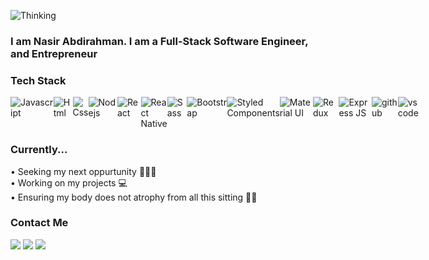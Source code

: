 
![Thinking](https://user-images.githubusercontent.com/73849492/132140519-f9b8dad4-3a49-4019-9ca7-5358cb3a07a3.png)



### I am Nasir Abdirahman. I am a Full-Stack Software Engineer, and Entrepreneur


### Tech Stack
<div style='display: flex; align-content: center'>
  <img src="https://img.shields.io/badge/-JavaScript-black?style=flat-square&logo=javascript" alt='Javascript'> 
  <img src="https://img.shields.io/badge/-HTML-black?style=flat-square&logo=html5" alt='Html'> 
  <img src="https://img.shields.io/badge/-CSS-black?style=flat-square&logo=css3" alt='Css'> 
  <img src="https://img.shields.io/badge/-Node.js-black?style=flat-square&logo=node.js" alt='Nodejs'> 
  <img src="https://img.shields.io/badge/-React-black?style=flat-square&logo=react" alt='React'> 
  <img src="https://img.shields.io/badge/React_Native-20232A?style=flat-square&logo=react&logoColor=61DAFB" alt='React Native'>
  <img src="https://img.shields.io/badge/-Sass-black?style=flat-square&logo=sass" alt='Sass'>
  <img src="https://img.shields.io/badge/Bootstrap-563D7C?style=flat-square&logo=bootstrap&logoColor=white" alt='Bootstrap'>  
  <img src="https://img.shields.io/badge/styled--components-DB7093?style=flat-squaree&logo=styled-components&logoColor=white" alt='Styled Components'>  
  <img src="https://img.shields.io/badge/Material--UI-0081CB?style=flat-square&logo=material-ui&logoColor=white" alt='Material UI'>  
  <img src="https://img.shields.io/badge/Redux-593D88?style=flat-square&logo=redux&logoColor=white" alt='Redux'> 
  <img src="https://img.shields.io/badge/Express.js-404D59?style=flat-square" alt='Express JS'> 
  <img src="https://img.shields.io/badge/-GitHub-black?style=flat-square&logo=github" alt='github'> 
  <img src="https://img.shields.io/badge/-Visual%20Studio%20Code-05122A?style=flat-square&logo=visual-studio-code&logoColor=007ACC" alt='vs code'> 
</div>

### Currently...
• Seeking my next oppurtunity 🕵🏾‍♂️<br>
• Working on my projects 💻<br>
• Ensuring my body does not atrophy from all this sitting 💪🏾<br>

### Contact Me
<a href="https://www.nasirabdirahman.com/"><img src="https://img.shields.io/badge/-nasirabdirahman.com-321b8d?style=for-the-badge&logo=Google-Chrome&logoColor=white"/></a>
<a href="https://www.linkedin.com/in/abdul-nasir-abdirahman/"><img src="https://img.shields.io/badge/-Nasir%20Abdirahman-0077B5?style=for-the-badge&logo=Linkedin&logoColor=white"/></a>
<a href="mailto:nasir.a.abdirahman@gmail.com"><img src="https://img.shields.io/badge/-nasir.a.abdirahman@ogmail.com-D14836?style=for-the-badge&logo=Gmail&logoColor=white"/></a>
